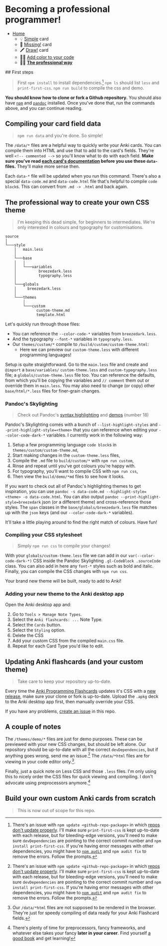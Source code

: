 # Becoming a professional programmer!

- [Home](../../../README.md)
    + 💡 [Simple](../simple/index.md) card
    + 🔎 [Missing!](../missing/index.md) card
    + 🖍️ [Draw!](../draw/index.md) card
    + 🧑‍🎨 [Add color to your code](../highlight/index.md)
    + 🧑‍🎓 **[The professional way](../professional/index.md)**


## First steps

> First `npm install` to install dependencies.[^1]
> `npm ls` should list `less` and `print-first-css`.
> `npm run build` to compile the css and demo.

**You should know how to clone or fork a Github repository.** You should also have [`npm`](https://nodejs.org/en/download/package-manager) and [`pandoc`](https://pandoc.org/installing.html) installed. Once you've done that, run the commands above, and you can continue reading.


## Compiling your card field data

> `npm run data` and you're done. So simple!

The `/data/*` files are a helpful way to quickly write your Anki cards. You can compile them into HTML and use that to add to the card's fields. They're well `<!-- commented -->` so you'll know what to do with each field. **Make sure you've read [each card's documentation](https://github.com/badlydrawnrob/anki#cards) before you use these `data-` files.** They'll make more sense then.

Each `data-*` file will be updated when you run this command. There's also a special `data-code.md` and `data-code.html` file that's helpful to compile `code block`s. This can convert from `.md -> .html` and back again.


## The professional way to create your own CSS theme

> I'm keeping this dead simple, for beginners to intermediates.
> We're only interested in colours and typography for customisations.

```text
source
│
└───style
    │   main.less
    │
    └───base
    │   │
    │   └───variables
    │          breezedark.less
    │          typography.less
    │
    └───globals
    │     breezedark.less
    │
    └───themes
        │
        └───custom
              custom-theme.md
              template.html
```

Let's quickly run through those files:

- You can reference the `--color-code-*` variables from `breezedark.less`.
- And the typography `--font-*` variables in `typography.less`.
- Our `themes/custom/*` compile to `/build/custom/custom-theme.html`:
    - Here we can preview our `custom-theme.less` with different programming languages!

 Setup is quite straightforward. Go to the `main.less` file and create and `@import` a `base/variables/` `custom-theme.less` and `custom-typography.less` file; a `globals/custom-theme.less` file too. You can reference the defaults, from which you'll be copying the variables and `// comment` them out or override them in `main.less`. You may also need to change (or copy) other `base/html/*.less` files for finer-grain changes.


### Pandoc's Skylighting

> Check out Pandoc's [syntax highlighting](https://pandoc.org/chunkedhtml-demo/13-syntax-highlighting.html) and [demos](https://pandoc.org/demos.html) (number 18)

Pandoc's Skylighting comes with a bunch of `--list-highlight-styles` and `--print-highlight-style=<theme>` that you can reference when editing your `--color-code-dark-*` variables. I currently work in the following way:

1. Setup a few programming language `code block`s in `themes/custom/custom-theme.md`,
2. Start making changes in the `custom-theme.less` files,
3. Compile the `.md` file to `build/custom/*` with `npm run custom`,
4. Rinse and repeat until you've got colours you're happy with.
5. For typography, you'll want to compile CSS with `npm run css`,
6. Then view the `build/demo/*md` files to see how it looks.

If you want to check out all of Pandoc's highlighting themes to get inspiration, you can use `pandoc -s data-code.md --highlight-style=<theme> -o data-code.html`. You can also output `pandoc --print-highlight-style=breezedark` json (or a different theme) and cross-reference those styles. The `span` classes in the `base/globals/breezedark.less` file matches up with the `json` keys (and our `--color-code-dark-*` variables).

It'll take a little playing around to find the right match of colours. Have fun!


### Compiling your CSS stylesheet

> Simply `npm run css` to compile your changes!

With your `globals/custom-theme.less` file we can add in our `var(--color-code-dark-*)` CSS inside the Pandoc Skylighting `.gl-CodeBlock .sourceCode` class. You can also add in here any `font-*` styles such as bold and italic. Finally, you can compile the CSS changes with `npm run css`.

Your brand new theme will be built, ready to add to Anki!


### Adding your new theme to the Anki desktop app

Open the Anki desktop app and:

2. Go to `Tools > Manage Note Types`.
3. Select the `Anki flashcards: ...` Note Type.
4. Select the `Cards` button.
5. Select the `Styling` option.
6. Delete the CSS
7. Add your custom CSS from the compiled `main.css` file.
7. Repeat for each Card Type you'd like to edit.


## Updating Anki flashcards (and your custom theme)

> Take care to keep your repository up-to-date.

Every time the [Anki Programming Flashcards](https://github.com/badlydrawnrob/anki) updates it's CSS with a [new release](https://github.com/badlydrawnrob/anki/releases), make sure your clone or fork is up-to-date. Upload the `.apkg` deck to the Anki desktop app first, then manually override your CSS.

If you have any problems, [create an issue](https://github.com/badlydrawnrob/anki/issues) in this repo.


## A couple of notes

The `/themes/demo/*` files are just for demo purposes. These can be previewed with your new CSS changes, but should be left alone. Our repository should be up-to-date with all the correct `devDependencies`, but if anything goes wrong, send me an issue.[^1] The `/data/*html` files are for viewing in your code editor only.[^2].

Finally, just a quick note on Less CSS and those `.less` files. I'm only using this to nicely order the CSS files for quick viewing and compiling. I don't advocate using preprocessors anymore.[^3]


## Build your own custom Anki cards from scratch

> This is now out of scope for this repo.



[^1]: There's an issue with `npm update <github-repo-package>` in which [repos don't update properly](https://github.com/badlydrawnrob/anki/issues/65). I'll make sure `print-first-css` is kept up-to-date with each release, but for bleeding-edge versions, you'll need to make sure `devDependencies` are pointing to the correct commit number and `npm install print-first-css`. If you're having error messages with other dependencies, you might have to [`npm audit`](https://docs.npmjs.com/cli/v10/commands/npm-audit) and `npm audit fix` to remove the errors. Follow the prompts.

[^2]: Our `/data/*html` files are not supposed to be rendered in the browser. They're just for speedy compiling of data ready for your Anki Flashcard fields.

[^3]: There's plenty of time for preprocessors, fancy frameworks, and whatever else takes your fancy **later in your career**. Find yourself [a good book](https://www.goodreads.com/en/book/show/10361330) and get learning!
